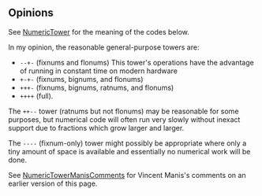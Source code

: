 ## Opinions

See [NumericTower](https://doc.scheme.org/surveys/NumericTower/)
for the meaning of the codes below.

In my opinion, the reasonable general-purpose towers are:

 * `--+-` (fixnums and flonums)
   This tower's operations have the advantage of running in constant time on modern hardware
 * `+-+-` (fixnums, bignums, and flonums)
 * `+++-` (fixnums, bignums, ratnums, and flonums)
 * `++++` (full).
 
 The `++--` tower (ratnums but not flonums) may be reasonable for some purposes,
 but numerical code will often run very slowly without inexact support
 due to fractions which grow larger and larger.
 
 The `----` (fixnum-only) tower might possibly be appropriate
 where only a tiny amount of space is available
 and essentially no numerical work will be done.

See [NumericTowerManisComments](NumericTowerManisComments.md) for Vincent Manis's
comments on an earlier version of this page.
